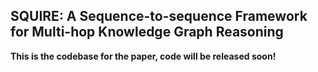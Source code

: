 ## SQUIRE: A Sequence-to-sequence Framework for Multi-hop Knowledge Graph Reasoning
**This is the codebase for the paper, code will be released soon!**
